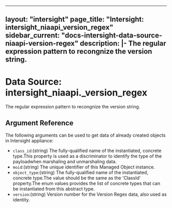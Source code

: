 
---
layout: "intersight"
page_title: "Intersight: intersight_niaapi_version_regex"
sidebar_current: "docs-intersight-data-source-niaapi-version-regex"
description: |-
The regular expression pattern to recongnize the version string.
---

# Data Source: intersight_niaapi._version_regex
The regular expression pattern to recongnize the version string.
## Argument Reference
The following arguments can be used to get data of already created objects in Intersight appliance:
* `class_id`:(string) The fully-qualified name of the instantiated, concrete type.This property is used as a discriminator to identify the type of the payloadwhen marshaling and unmarshaling data. 
* `moid`:(string) The unique identifier of this Managed Object instance. 
* `object_type`:(string) The fully-qualified name of the instantiated, concrete type.The value should be the same as the 'ClassId' property.The enum values provides the list of concrete types that can be instantiated from this abstract type. 
* `version`:(string) Version number for the Version Regex data, also used as identity. 
